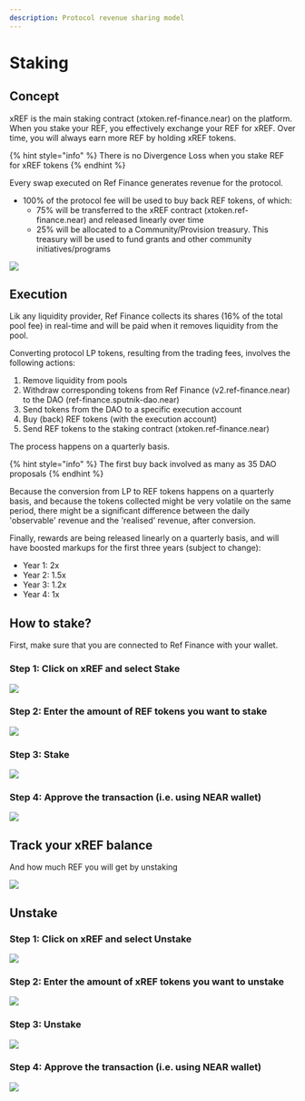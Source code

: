 ```yaml
---
description: Protocol revenue sharing model
---
```


# Staking

## Concept

xREF is the main staking contract (xtoken.ref-finance.near) on the platform. When you stake your REF, you effectively exchange your REF for xREF. Over time, you will always earn more REF by holding xREF tokens.&#x20;

{% hint style="info" %}
There is no Divergence Loss when you stake REF for xREF tokens
{% endhint %}

Every swap executed on Ref Finance generates revenue for the protocol.&#x20;

* 100% of the protocol fee will be used to buy back REF tokens, of which:
  * 75% will be transferred to the xREF contract (xtoken.ref-finance.near) and released linearly over time&#x20;
  * 25% will be allocated to a Community/Provision treasury. This treasury will be used to fund grants and other community initiatives/programs

![](<../.gitbook/assets/Mind Map(7).jpg>)

## Execution <a href="#6306" id="6306"></a>

Lik any liquidity provider, Ref Finance collects its shares (16% of the total pool fee) in real-time and will be paid when it removes liquidity from the pool.&#x20;

Converting protocol LP tokens, resulting from the trading fees, involves the following actions:

1. Remove liquidity from pools
2. Withdraw corresponding tokens from Ref Finance (v2.ref-finance.near) to the DAO (ref-finance.sputnik-dao.near)
3. Send tokens from the DAO to a specific execution account&#x20;
4. Buy (back) REF tokens (with the execution account)
5. Send REF tokens to the staking contract (xtoken.ref-finance.near)

The process happens on a quarterly basis.

{% hint style="info" %}
The first buy back involved as many as 35 DAO proposals&#x20;
{% endhint %}

Because the conversion from LP to REF tokens happens on a quarterly basis, and because the tokens collected might be very volatile on the same period, there might be a significant difference between the daily 'observable' revenue and the 'realised' revenue, after conversion.

Finally, rewards are being released linearly on a quarterly basis, and will have boosted markups for the first three years (subject to change):

* Year 1: 2x
* Year 2: 1.5x
* Year 3: 1.2x
* Year 4: 1x

## How to stake?

First, make sure that you are connected to Ref Finance with your wallet.

### Step 1: Click on xREF and select Stake

![](<../.gitbook/assets/Screen Shot 2022-03-08 at 00.01.52.png>)

### Step 2: Enter the amount of REF tokens you want to stake

![](<../.gitbook/assets/Screen Shot 2022-03-08 at 00.03.01 (1).png>)

### Step 3: Stake

![](<../.gitbook/assets/Screen Shot 2022-03-08 at 00.03.01.png>)

### Step 4: Approve the transaction (i.e. using NEAR wallet)

![](<../.gitbook/assets/Screen Shot 2022-03-07 at 23.36.21.png>)

## Track your xREF balance

And how much REF you will get by unstaking

![](<../.gitbook/assets/Screen Shot 2022-03-08 at 00.22.45.png>)

## Unstake

### Step 1: Click on xREF and select Unstake

![](<../.gitbook/assets/Screen Shot 2022-03-08 at 00.04.52.png>)

### Step 2: Enter the amount of xREF tokens you want to unstake

![](<../.gitbook/assets/Screen Shot 2022-03-08 at 00.07.40.png>)

### Step 3: Unstake

![](<../.gitbook/assets/Screen Shot 2022-03-08 at 00.07.40 (2).png>)

### Step 4: Approve the transaction (i.e. using NEAR wallet)

![](<../.gitbook/assets/Screen Shot 2022-03-07 at 23.36.21.png>)
